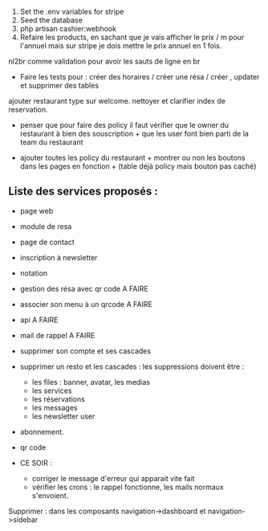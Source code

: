 1. Set the .env variables for stripe 
2. Seed the database
3. php artisan cashier:webhook
4. Refaire les products, en sachant que je vais afficher le prix / m pour l'annuel mais sur stripe je dois mettre le prix annuel en 1 fois. 

nl2br comme validation pour avoir les sauts de ligne en br

- Faire les tests pour : créer des horaires / créer une résa / créer , updater et supprimer des tables





ajouter restaurant type sur welcome.
nettoyer et clarifier index de reservation.


- penser que pour faire des policy il faut vérifier que le owner du restaurant à bien des souscription + que les user font bien parti de la team du restaurant


- ajouter toutes les policy du restaurant + montrer ou non les boutons dans les pages en fonction + (table déjà policy mais bouton pas caché)

## Liste des services proposés :
- page web
- module de resa
- page de contact
- inscription à newsletter
- notation
- gestion des résa avec qr code A FAIRE
- associer son menu à un qrcode A FAIRE
- api A FAIRE
- mail de rappel A FAIRE



- supprimer son compte et ses cascades
- supprimer un resto et les cascades : les suppressions doivent être :
    - les files : banner, avatar, les medias
    - les services
    - les réservations
    - les messages
    - les newsletter user




- abonnement.
- qr code


- CE SOIR : 
    - corriger le message d'erreur qui apparait vite fait
    - vérifier les crons : le rappel fonctionne, les mails normaux s'envoient.
    

Supprimer : dans les composants navigation->dashboard et navigation->sidebar